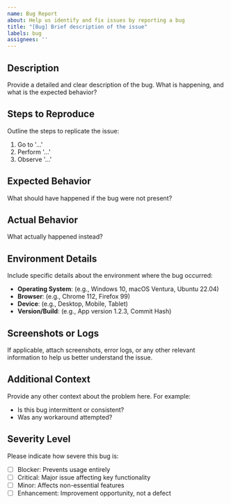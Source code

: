 ```yaml
---
name: Bug Report
about: Help us identify and fix issues by reporting a bug
title: "[Bug] Brief description of the issue"
labels: bug
assignees: ''
---
```


## Description
Provide a detailed and clear description of the bug. What is happening, and what is the expected behavior?

## Steps to Reproduce
Outline the steps to replicate the issue:
1. Go to '...'
2. Perform '...'
3. Observe '...'

## Expected Behavior
What should have happened if the bug were not present?

## Actual Behavior
What actually happened instead?

## Environment Details
Include specific details about the environment where the bug occurred:
- **Operating System**: (e.g., Windows 10, macOS Ventura, Ubuntu 22.04)
- **Browser**: (e.g., Chrome 112, Firefox 99)
- **Device**: (e.g., Desktop, Mobile, Tablet)
- **Version/Build**: (e.g., App version 1.2.3, Commit Hash)

## Screenshots or Logs
If applicable, attach screenshots, error logs, or any other relevant information to help us better understand the issue.

## Additional Context
Provide any other context about the problem here. For example:
- Is this bug intermittent or consistent?
- Was any workaround attempted?

## Severity Level
Please indicate how severe this bug is:
- [ ] Blocker: Prevents usage entirely
- [ ] Critical: Major issue affecting key functionality
- [ ] Minor: Affects non-essential features
- [ ] Enhancement: Improvement opportunity, not a defect
